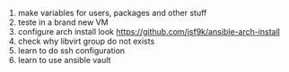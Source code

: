 1. make variables for users, packages and other stuff
2. teste in a brand new VM
3. configure arch install look https://github.com/jsf9k/ansible-arch-install
4. check why libvirt group do not exists
5. learn to do ssh configuration
6. learn to use ansible vault
